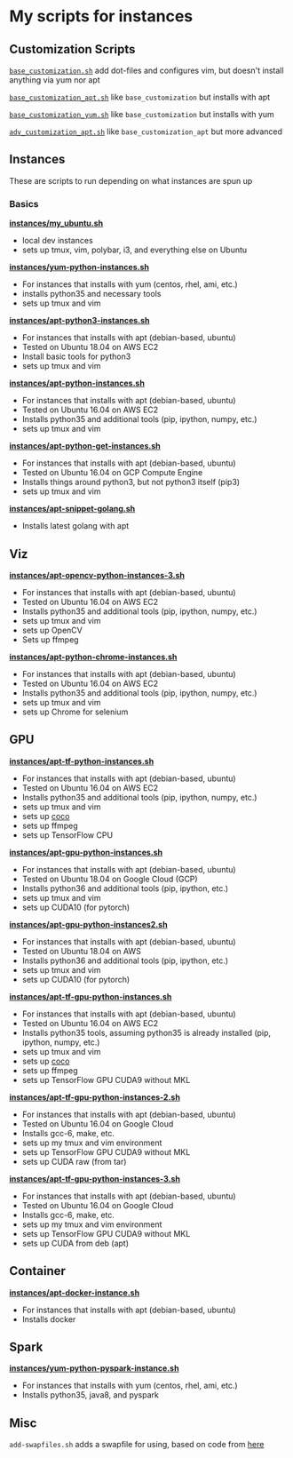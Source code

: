 # My scripts for instances

## Customization Scripts

[`base_customization.sh`](https://raw.githubusercontent.com/joeyism/instances/master/customization-scripts/base_customization.sh) add dot-files and configures vim, but doesn't install anything via yum nor apt

[`base_customization_apt.sh`](https://raw.githubusercontent.com/joeyism/instances/master/customization-scripts/base_customization_apt.sh) like `base_customization` but installs with apt

[`base_customization_yum.sh`](https://raw.githubusercontent.com/joeyism/instances/master/customization-scripts/base_customization_yum.sh) like `base_customization` but installs with yum

[`adv_customization_apt.sh`](https://raw.githubusercontent.com/joeyism/instances/master/customization-scripts/adv_customization_apt.sh) like `base_customization_apt` but more advanced

## Instances
These are scripts to run depending on what instances are spun up

### Basics

[**instances/my_ubuntu.sh**](https://raw.githubusercontent.com/joeyism/instances/master/instances/my_ubuntu.sh)
* local dev instances
* sets up tmux, vim, polybar, i3, and everything else on Ubuntu

[**instances/yum-python-instances.sh**](https://raw.githubusercontent.com/joeyism/instances/master/instances/yum-python-instances.sh)
* For instances that installs with yum (centos, rhel, ami, etc.)
* installs python35 and necessary tools
* sets up tmux and vim

[**instances/apt-python3-instances.sh**](https://raw.githubusercontent.com/joeyism/instances/master/instances/apt-python3-instances.sh)
* For instances that installs with apt (debian-based, ubuntu)
* Tested on Ubuntu 18.04 on AWS EC2
* Install basic tools for python3
* sets up tmux and vim

[**instances/apt-python-instances.sh**](https://raw.githubusercontent.com/joeyism/instances/master/instances/apt-python-instances.sh)
* For instances that installs with apt (debian-based, ubuntu)
* Tested on Ubuntu 16.04 on AWS EC2
* Installs python35 and additional tools (pip, ipython, numpy, etc.)
* sets up tmux and vim

[**instances/apt-python-get-instances.sh**](https://raw.githubusercontent.com/joeyism/instances/master/instances/apt-python-get-instances.sh)
* For instances that installs with apt (debian-based, ubuntu)
* Tested on Ubuntu 16.04 on GCP Compute Engine
* Installs things around python3, but not python3 itself (pip3)
* sets up tmux and vim

[**instances/apt-snippet-golang.sh**](https://raw.githubusercontent.com/joeyism/instances/master/instances/apt-snippet-golang.sh)
* Installs latest golang with apt

## Viz
[**instances/apt-opencv-python-instances-3.sh**](https://raw.githubusercontent.com/joeyism/instances/master/instances/apt-opencv-python-instances-3.sh)
* For instances that installs with apt (debian-based, ubuntu)
* Tested on Ubuntu 16.04 on AWS EC2
* Installs python35 and additional tools (pip, ipython, numpy, etc.)
* sets up tmux and vim
* sets up OpenCV
* Sets up ffmpeg

[**instances/apt-python-chrome-instances.sh**](https://raw.githubusercontent.com/joeyism/instances/master/instances/apt-python-chrome-instances.sh)
* For instances that installs with apt (debian-based, ubuntu)
* Tested on Ubuntu 16.04 on AWS EC2
* Installs python35 and additional tools (pip, ipython, numpy, etc.)
* sets up tmux and vim
* sets up Chrome for selenium

## GPU
[**instances/apt-tf-python-instances.sh**](https://raw.githubusercontent.com/joeyism/instances/master/instances/apt-tf-python-instances.sh)
* For instances that installs with apt (debian-based, ubuntu)
* Tested on Ubuntu 16.04 on AWS EC2
* Installs python35 and additional tools (pip, ipython, numpy, etc.)
* sets up tmux and vim
* sets up [coco](https://github.com/waleedka/coco.git)
* sets up ffmpeg
* sets up TensorFlow CPU

[**instances/apt-gpu-python-instances.sh**](https://raw.githubusercontent.com/joeyism/instances/master/instances/apt-gpu-python36-instances.sh)
* For instances that installs with apt (debian-based, ubuntu)
* Tested on Ubuntu 18.04 on Google Cloud (GCP)
* Installs python36 and additional tools (pip, ipython, etc.)
* sets up tmux and vim
* sets up CUDA10 (for pytorch)


[**instances/apt-gpu-python-instances2.sh**](https://raw.githubusercontent.com/joeyism/instances/master/instances/apt-gpu-python36-instances2.sh)
* For instances that installs with apt (debian-based, ubuntu)
* Tested on Ubuntu 18.04 on AWS
* Installs python36 and additional tools (pip, ipython, etc.)
* sets up tmux and vim
* sets up CUDA10 (for pytorch)

[**instances/apt-tf-gpu-python-instances.sh**](https://raw.githubusercontent.com/joeyism/instances/master/instances/apt-tf-gpu-python-instances.sh)
* For instances that installs with apt (debian-based, ubuntu)
* Tested on Ubuntu 16.04 on AWS EC2
* Installs python35 tools, assuming python35 is already installed (pip, ipython, numpy, etc.)
* sets up tmux and vim
* sets up [coco](https://github.com/waleedka/coco.git)
* sets up ffmpeg
* sets up TensorFlow GPU CUDA9 without MKL

[**instances/apt-tf-gpu-python-instances-2.sh**](https://raw.githubusercontent.com/joeyism/instances/master/instances/apt-tf-gpu-python-instances-2.sh)
* For instances that installs with apt (debian-based, ubuntu)
* Tested on Ubuntu 16.04 on Google Cloud
* Installs gcc-6, make, etc.
* sets up my tmux and vim environment
* sets up TensorFlow GPU CUDA9 without MKL
* sets up CUDA raw (from tar)

[**instances/apt-tf-gpu-python-instances-3.sh**](https://raw.githubusercontent.com/joeyism/instances/master/instances/apt-tf-gpu-python-instances-3.sh)
* For instances that installs with apt (debian-based, ubuntu)
* Tested on Ubuntu 16.04 on Google Cloud
* Installs gcc-6, make, etc.
* sets up my tmux and vim environment
* sets up TensorFlow GPU CUDA9 without MKL
* sets up CUDA from deb (apt)

## Container
[**instances/apt-docker-instance.sh**](https://raw.githubusercontent.com/joeyism/instances/master/instances/apt-docker-instance.sh)
* For instances that installs with apt (debian-based, ubuntu)
* Installs docker

## Spark
[**instances/yum-python-pyspark-instance.sh**](https://raw.githubusercontent.com/joeyism/instances/master/instances/yum-python-pyspark-instance.sh)
* For instances that installs with yum (centos, rhel, ami, etc.)
* Installs python35, java8, and pyspark


## Misc
`add-swapfiles.sh` adds a swapfile for using, based on code from [here](https://www.cyberciti.biz/faq/linux-add-a-swap-file-howto/)
